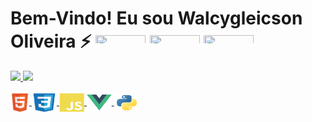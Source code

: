<div style="display: inline_block">
  <h1>
  Bem-Vindo! Eu sou Walcygleicson Oliveira ⚡
    <a href="https://instagram.com/walcy_gleicson" target="_blank"><img height="20em" width="80em" src="https://img.shields.io/badge/-Instagram-%23E4405F?style=for-the- badge&logo=instagram&logoColor=white" target="_blank"></a>
    <a href="https://walcygleicsonoliveira@gmail.com"><img height="20em" width="80em" src="https://img.shields.io/badge/-Gmail-%23333?style=for-the-badge&logo=gmail&logoColor=white" target="_blank"></a>
    <a href="https://www.linkedin.com/in/walcygleicson-oliveira-53b194256/" target="_blank"><img height="20em" width="80em" src="https://img.shields.io/badge/LinkedIn-0077B5?style=for-the-badge&logo=linkedin&logoColor=white" target="_blank"></a> 
  </h1>
</div>

<div align="centro">
  <a href="https://github.com/Walcygleicson">
  <img height="180em" src="https://github-readme-stats.vercel.app/api?username=Walcygleicson&show_icons=true&theme=merko&include_all_commits=true&count_private=true" />
  <img height="180em" src="https://github-readme-stats.vercel.app/api/top-langs/?username=Walcygleicson&layout=compact&langs_count=7&theme=merko" />
</div>

<div style="display: inline_block"><br>
  <img align="center" alt="HTML" height="30" largura="40" src="https://raw.githubusercontent.com/devicons/devicon/master/icons/html5/html5-original.svg">
  <img align="center" alt="CSS" height="30" width="40" src="https://raw.githubusercontent.com/devicons/devicon/master/icons/css3/css3-original.svg">
  <img align="center" alt="Js" height="30" width="40" src="https://raw.githubusercontent.com/devicons/devicon/master/icons/javascript/javascript-plain.svg">
  <img  align="center" alt="Vue3" height="30" width="40" src="https://github.com/devicons/devicon/blob/master/icons/vuejs/vuejs-original.svg">
  <img align="center" alt="Python" height="30" width="40" src="https://raw.githubusercontent.com/devicons/devicon/master/icons/python/python-original.svg">
  
</div>

##
